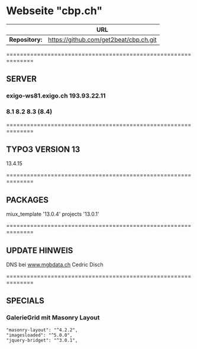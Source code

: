 # Webseite "cbp.ch"


|                  | URL                                                   |
|------------------|-------------------------------------------------------|
| **Repository:**  |https://github.com/get2beat/cbp.ch.git        |


==============================================================
## SERVER
### exigo-ws81.exigo.ch 193.93.22.11
### 8.1 8.2 8.3 (8.4)

==============================================================
## TYPO3 VERSION 13
13.4.15

==============================================================
## PACKAGES
miux_template '13.0.4'
projects '13.0.1'

==============================================================
## UPDATE HINWEIS
DNS bei  www.mgbdata.ch Cedric Disch

==============================================================
## SPECIALS

### GalerieGrid mit Masonry Layout
    "masonry-layout": "^4.2.2",
    "imagesloaded": "^5.0.0",
    "jquery-bridget": "^3.0.1",